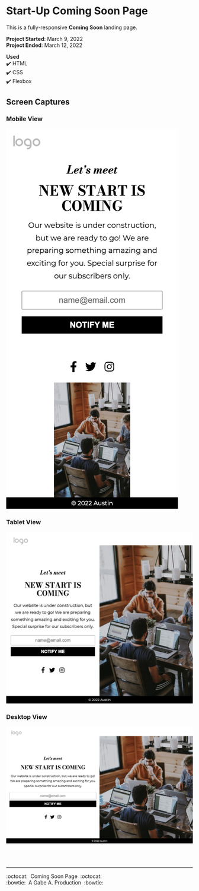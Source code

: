 # Start-Up Coming Soon Page

This is a fully-responsive **Coming Soon** landing page.

**Project Started**: March 9, 2022<br>
**Project Ended**:   March 12, 2022

**Used**<br>
✔️&nbsp;HTML<br>
✔️&nbsp;CSS<br>
✔️&nbsp;Flexbox<br>

## Screen Captures
### Mobile View <br>
<kdb>![Mobile View](/images/mobile-screen-capture.png)</kdb>

### Tablet View <br>
<kdb>![Tablet View](/images/tablet-screen-capture.png)</kdb>

### Desktop View <br>
<kdb>![Desktop View](/images/desktop-screen-capture.png)</kdb>

<br/>
<br/>

---

:octocat:&nbsp;&nbsp;Coming Soon Page&nbsp;&nbsp;:octocat: <br/>
:bowtie:&nbsp;&nbsp;A Gabe A. Production&nbsp;&nbsp;:bowtie: